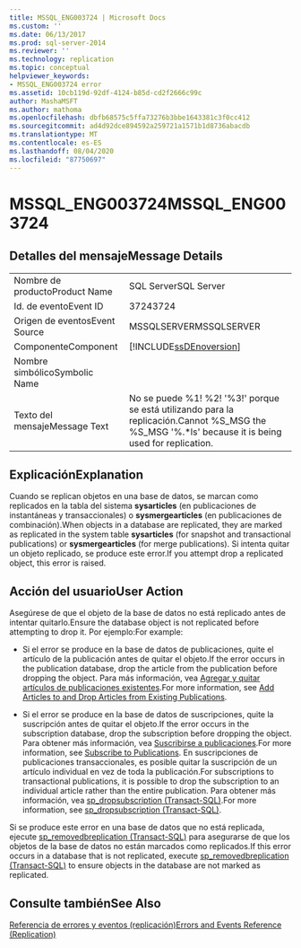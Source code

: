 ```yaml
---
title: MSSQL_ENG003724 | Microsoft Docs
ms.custom: ''
ms.date: 06/13/2017
ms.prod: sql-server-2014
ms.reviewer: ''
ms.technology: replication
ms.topic: conceptual
helpviewer_keywords:
- MSSQL_ENG003724 error
ms.assetid: 10cb119d-92df-4124-b85d-cd2f2666c99c
author: MashaMSFT
ms.author: mathoma
ms.openlocfilehash: dbfb68575c5ffa73276b3bbe1643381c3f0cc412
ms.sourcegitcommit: ad4d92dce894592a259721a1571b1d8736abacdb
ms.translationtype: MT
ms.contentlocale: es-ES
ms.lasthandoff: 08/04/2020
ms.locfileid: "87750697"
---
```

# <a name="mssql_eng003724"></a><span data-ttu-id="2438b-102">MSSQL_ENG003724</span><span class="sxs-lookup"><span data-stu-id="2438b-102">MSSQL_ENG003724</span></span>
    
## <a name="message-details"></a><span data-ttu-id="2438b-103">Detalles del mensaje</span><span class="sxs-lookup"><span data-stu-id="2438b-103">Message Details</span></span>  
  
|||  
|-|-|  
|<span data-ttu-id="2438b-104">Nombre de producto</span><span class="sxs-lookup"><span data-stu-id="2438b-104">Product Name</span></span>|<span data-ttu-id="2438b-105">SQL Server</span><span class="sxs-lookup"><span data-stu-id="2438b-105">SQL Server</span></span>|  
|<span data-ttu-id="2438b-106">Id. de evento</span><span class="sxs-lookup"><span data-stu-id="2438b-106">Event ID</span></span>|<span data-ttu-id="2438b-107">3724</span><span class="sxs-lookup"><span data-stu-id="2438b-107">3724</span></span>|  
|<span data-ttu-id="2438b-108">Origen de eventos</span><span class="sxs-lookup"><span data-stu-id="2438b-108">Event Source</span></span>|<span data-ttu-id="2438b-109">MSSQLSERVER</span><span class="sxs-lookup"><span data-stu-id="2438b-109">MSSQLSERVER</span></span>|  
|<span data-ttu-id="2438b-110">Componente</span><span class="sxs-lookup"><span data-stu-id="2438b-110">Component</span></span>|[!INCLUDE[ssDEnoversion](../../includes/ssdenoversion-md.md)]|  
|<span data-ttu-id="2438b-111">Nombre simbólico</span><span class="sxs-lookup"><span data-stu-id="2438b-111">Symbolic Name</span></span>||  
|<span data-ttu-id="2438b-112">Texto del mensaje</span><span class="sxs-lookup"><span data-stu-id="2438b-112">Message Text</span></span>|<span data-ttu-id="2438b-113">No se puede %1! %2! '%3!' porque se está utilizando para la replicación.</span><span class="sxs-lookup"><span data-stu-id="2438b-113">Cannot %S_MSG the %S_MSG '%.\*ls' because it is being used for replication.</span></span>|  
  
## <a name="explanation"></a><span data-ttu-id="2438b-114">Explicación</span><span class="sxs-lookup"><span data-stu-id="2438b-114">Explanation</span></span>  
 <span data-ttu-id="2438b-115">Cuando se replican objetos en una base de datos, se marcan como replicados en la tabla del sistema **sysarticles** (en publicaciones de instantáneas y transaccionales) o **sysmergearticles** (en publicaciones de combinación).</span><span class="sxs-lookup"><span data-stu-id="2438b-115">When objects in a database are replicated, they are marked as replicated in the system table **sysarticles** (for snapshot and transactional publications) or **sysmergearticles** (for merge publications).</span></span> <span data-ttu-id="2438b-116">Si intenta quitar un objeto replicado, se produce este error.</span><span class="sxs-lookup"><span data-stu-id="2438b-116">If you attempt drop a replicated object, this error is raised.</span></span>  
  
## <a name="user-action"></a><span data-ttu-id="2438b-117">Acción del usuario</span><span class="sxs-lookup"><span data-stu-id="2438b-117">User Action</span></span>  
 <span data-ttu-id="2438b-118">Asegúrese de que el objeto de la base de datos no está replicado antes de intentar quitarlo.</span><span class="sxs-lookup"><span data-stu-id="2438b-118">Ensure the database object is not replicated before attempting to drop it.</span></span> <span data-ttu-id="2438b-119">Por ejemplo:</span><span class="sxs-lookup"><span data-stu-id="2438b-119">For example:</span></span>  
  
-   <span data-ttu-id="2438b-120">Si el error se produce en la base de datos de publicaciones, quite el artículo de la publicación antes de quitar el objeto.</span><span class="sxs-lookup"><span data-stu-id="2438b-120">If the error occurs in the publication database, drop the article from the publication before dropping the object.</span></span> <span data-ttu-id="2438b-121">Para más información, vea [Agregar y quitar artículos de publicaciones existentes](publish/add-articles-to-and-drop-articles-from-existing-publications.md).</span><span class="sxs-lookup"><span data-stu-id="2438b-121">For more information, see [Add Articles to and Drop Articles from Existing Publications](publish/add-articles-to-and-drop-articles-from-existing-publications.md).</span></span>  
  
-   <span data-ttu-id="2438b-122">Si el error se produce en la base de datos de suscripciones, quite la suscripción antes de quitar el objeto.</span><span class="sxs-lookup"><span data-stu-id="2438b-122">If the error occurs in the subscription database, drop the subscription before dropping the object.</span></span> <span data-ttu-id="2438b-123">Para obtener más información, vea [Suscribirse a publicaciones](subscribe-to-publications.md).</span><span class="sxs-lookup"><span data-stu-id="2438b-123">For more information, see [Subscribe to Publications](subscribe-to-publications.md).</span></span> <span data-ttu-id="2438b-124">En suscripciones de publicaciones transaccionales, es posible quitar la suscripción de un artículo individual en vez de toda la publicación.</span><span class="sxs-lookup"><span data-stu-id="2438b-124">For subscriptions to transactional publications, it is possible to drop the subscription to an individual article rather than the entire publication.</span></span> <span data-ttu-id="2438b-125">Para obtener más información, vea [sp_dropsubscription &#40;Transact-SQL&#41;](/sql/relational-databases/system-stored-procedures/sp-dropsubscription-transact-sql).</span><span class="sxs-lookup"><span data-stu-id="2438b-125">For more information, see [sp_dropsubscription &#40;Transact-SQL&#41;](/sql/relational-databases/system-stored-procedures/sp-dropsubscription-transact-sql).</span></span>  
  
 <span data-ttu-id="2438b-126">Si se produce este error en una base de datos que no está replicada, ejecute [sp_removedbreplication &#40;Transact-SQL&#41;](/sql/relational-databases/system-stored-procedures/sp-removedbreplication-transact-sql) para asegurarse de que los objetos de la base de datos no están marcados como replicados.</span><span class="sxs-lookup"><span data-stu-id="2438b-126">If this error occurs in a database that is not replicated, execute [sp_removedbreplication &#40;Transact-SQL&#41;](/sql/relational-databases/system-stored-procedures/sp-removedbreplication-transact-sql) to ensure objects in the database are not marked as replicated.</span></span>  
  
## <a name="see-also"></a><span data-ttu-id="2438b-127">Consulte también</span><span class="sxs-lookup"><span data-stu-id="2438b-127">See Also</span></span>  
 [<span data-ttu-id="2438b-128">Referencia de errores y eventos &#40;replicación&#41;</span><span class="sxs-lookup"><span data-stu-id="2438b-128">Errors and Events Reference &#40;Replication&#41;</span></span>](errors-and-events-reference-replication.md)  
  
  

